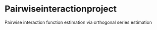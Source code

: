 # Pairwiseinteractionproject
Pairwise interaction function estimation via orthogonal series estimation
